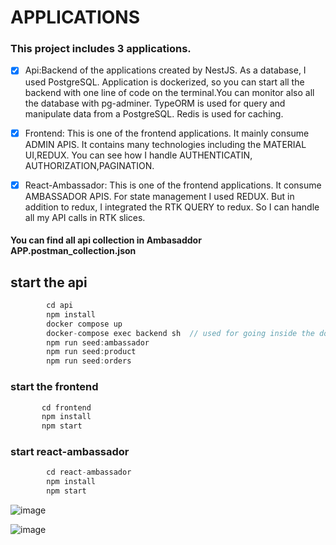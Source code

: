 # APPLICATIONS

### This project includes 3 applications.

- [x] Api:Backend of the applications created by NestJS. As a database, I used PostgreSQL. Application is dockerized, so you can start all the backend with one line of code on the terminal.You can monitor also all the database with pg-adminer. TypeORM is used for query and manipulate data from a PostgreSQL. 
Redis is used for caching. 
- [x] Frontend: This is one of the frontend applications. It mainly consume ADMIN APIS. It contains many technologies including the MATERIAL UI,REDUX. You can see how I handle AUTHENTICATIN, AUTHORIZATION,PAGINATION.
- [x] React-Ambassador: This is one of the frontend applications. It consume AMBASSADOR APIS. For state management I used REDUX. But in addition to redux, I integrated the RTK QUERY to redux. So I can handle all my API calls in RTK slices.


#### You can find all api collection in **Ambasaddor APP.postman_collection.json**

## start the api

```js
        cd api
        npm install
        docker compose up
        docker-compose exec backend sh  // used for going inside the docker container and seed the database
        npm run seed:ambassador
        npm run seed:product
        npm run seed:orders
```

### start the frontend

 ```js
        cd frontend
        npm install
        npm start
 ```

### start react-ambassador
```js
        cd react-ambassador
        npm install
        npm start
```
![image](https://user-images.githubusercontent.com/75525090/190685016-556d98dc-800a-47f4-bdda-7bac684d4bce.png)

![image](https://user-images.githubusercontent.com/75525090/190682653-3ffcb615-d024-47f1-bf2b-5f2b1958077a.png)

